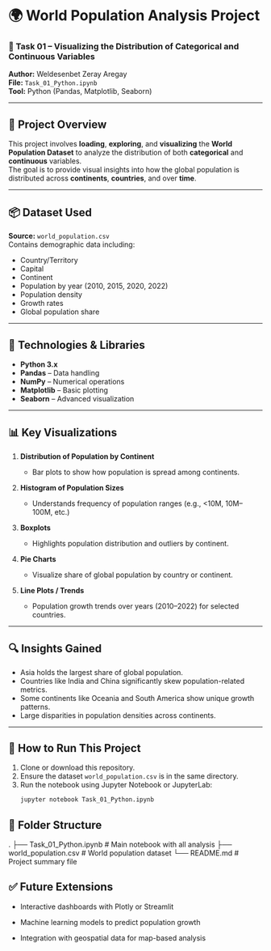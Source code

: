 # 🌍 World Population Analysis Project

### 📌 Task 01 – Visualizing the Distribution of Categorical and Continuous Variables  
**Author:** Weldesenbet Zeray Aregay  
**File:** `Task_01_Python.ipynb`  
**Tool:** Python (Pandas, Matplotlib, Seaborn)

---

## 📁 Project Overview

This project involves **loading**, **exploring**, and **visualizing** the **World Population Dataset** to analyze the distribution of both **categorical** and **continuous** variables.  
The goal is to provide visual insights into how the global population is distributed across **continents**, **countries**, and over **time**.

---

## 📦 Dataset Used

**Source:** `world_population.csv`  
Contains demographic data including:
- Country/Territory
- Capital
- Continent
- Population by year (2010, 2015, 2020, 2022)
- Population density
- Growth rates
- Global population share

---

## 🧰 Technologies & Libraries

- **Python 3.x**
- **Pandas** – Data handling
- **NumPy** – Numerical operations
- **Matplotlib** – Basic plotting
- **Seaborn** – Advanced visualization

---

## 📊 Key Visualizations

1. **Distribution of Population by Continent**
   - Bar plots to show how population is spread among continents.

2. **Histogram of Population Sizes**
   - Understands frequency of population ranges (e.g., <10M, 10M–100M, etc.)

3. **Boxplots**
   - Highlights population distribution and outliers by continent.

4. **Pie Charts**
   - Visualize share of global population by country or continent.

5. **Line Plots / Trends**
   - Population growth trends over years (2010–2022) for selected countries.

---

## 🔍 Insights Gained

- Asia holds the largest share of global population.
- Countries like India and China significantly skew population-related metrics.
- Some continents like Oceania and South America show unique growth patterns.
- Large disparities in population densities across continents.

---

## 🧪 How to Run This Project

1. Clone or download this repository.
2. Ensure the dataset `world_population.csv` is in the same directory.
3. Run the notebook using Jupyter Notebook or JupyterLab:
   ```bash
   jupyter notebook Task_01_Python.ipynb
   
## 📌 Folder Structure
.
├── Task_01_Python.ipynb         # Main notebook with all analysis
├── world_population.csv         # World population dataset
└── README.md                    # Project summary file

## ✅ Future Extensions
- Interactive dashboards with Plotly or Streamlit

- Machine learning models to predict population growth

- Integration with geospatial data for map-based analysis

